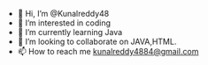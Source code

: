 - 👋 Hi, I’m @Kunalreddy48
- 👀 I’m interested in coding
- 🌱 I’m currently learning Java
- 💞️ I’m looking to collaborate on JAVA,HTML.
- 📫 How to reach me kunalreddy4884@gmail.com

<!---
Kunalreddy48/Kunalreddy48 is a ✨ special ✨ repository because its `README.md` (this file) appears on your GitHub profile.
You can click the Preview link to take a look at your changes.
--->
